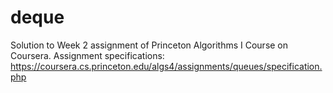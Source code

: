 # deque

Solution to Week 2 assignment of Princeton Algorithms I Course on Coursera.
Assignment specifications: https://coursera.cs.princeton.edu/algs4/assignments/queues/specification.php
